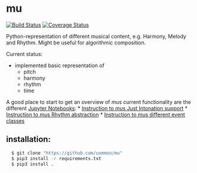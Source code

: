 # mu

[![Build Status](https://travis-ci.org/uummoo/mu.svg?branch=master)](https://travis-ci.org/uummoo/mu)
[![Coverage Status](https://coveralls.io/repos/github/uummoo/mu/badge.svg?branch=master)](https://coveralls.io/github/uummoo/mu?branch=master)

Python-representation of different musical content, e.g. Harmony, Melody and Rhythm.
Might be useful for algorithmic composition.

Current status:
  * implemented basic representation of
    * pitch
    * harmony
    * rhythm
    * time

A good place to start to get an overview of *mu*s current functionality are the different [Jupyter Notebooks](https://github.com/uummoo/mu/blob/master/tutorials):
    * [Instruction to *mu*s Just Intonation support](https://github.com/uummoo/mu/blob/master/tutorials/ji.ipynb)
    * [Instruction to *mu*s Rhythm abstraction](https://github.com/uummoo/mu/blob/master/tutorials/rhy.ipynb)
    * [Instruction to *mu*s different event classes](https://github.com/uummoo/mu/blob/master/tutorials/old.ipynb)


installation:
-------------
```sh
  $ git clone "https://github.com/uummoo/mu"
  $ pip3 install -r requirements.txt
  $ pip3 install .
```
